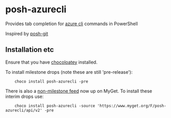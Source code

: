 # posh-azurecli
Provides tab completion for [azure cli](https://azure.microsoft.com/en-us/documentation/articles/xplat-cli/) commands in PowerShell

Inspired by [posh-git](https://github.com/dahlbyk/posh-git)


## Installation etc
Ensure that you have [chocoloatey](https://chocolatey.org/) installed.


To install milestone drops (note these are still 'pre-release'):

```
    choco install posh-azurecli -pre
```

There is also a [non-milestone feed](https://www.myget.org/F/posh-azurecli/api/v2) now up on MyGet. 
To install these interim drops use:

```
    choco install posh-azurecli -source 'https://www.myget.org/F/posh-azurecli/api/v2' -pre
```